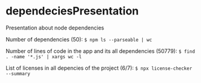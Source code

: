 # dependeciesPresentation
Presentation about node dependencies

Number of dependencies (50):
`$ npm ls --parseable | wc`

Number of lines of code in the app and its all dependencies (50779):
`$ find . -name '*.js' | xargs wc -l`

List of licenses in all depencies of the project (6/7):
`$ npx license-checker --summary`